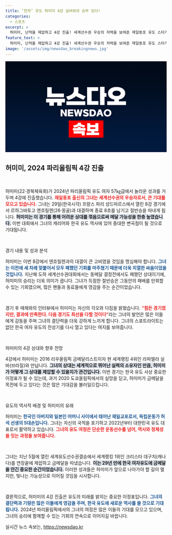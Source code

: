 ```yaml
---
title: ‘천적’ 유도 허미미 4강 실바와의 승부 있다!
categories:
  - 스포츠
excerpt: >
  허미미, 난적을 제압하고 4강 진출! 세계선수권 우승의 저력을 보여준 재일동포 유도 스타가 올림픽 금메달에 한 걸음 더 다가섰다. 4강전은 오늘 밤 11시12분, 그녀의 역사를 써 내려갈 순간이 기다리고 있다!
feature_text: >
  허미미, 난적을 제압하고 4강 진출! 세계선수권 우승의 저력을 보여준 재일동포 유도 스타가 올림픽 금메달에 한 걸음 더 다가섰다. 4강전은 오늘 밤 11시12분, 그녀의 역사를 써 내려갈 순간이 기다리고 있다!
image: '/assets/img/newsdao_breakingnews.jpg'
---
```


<p><img src="/assets/img/newsdao_breakingnews.jpg" alt="firstkoreanews 속보" /></p>

<h2 data-ke-size="size26">허미미, 2024 파리올림픽 4강 진출</h2>

<p data-ke-size="size16">&nbsp;</p>

<p>허미미(22·경북체육회)가 2024년 파리올림픽 유도 여자 57㎏급에서 놀라운 성과를 거두며 4강에 진출했습니다. <b><span style="color: #ee2323;">재일동포 출신의 그녀는 세계선수권의 우승자로서, 큰 기대를 모으고 있습니다.</span></b> 그녀는 29일(한국시각) 프랑스 파리 샹드마르스에서 열린 8강 경기에서 르하그바토고 엔흐릴렌(26·몽골)과 대결하며 종료 8초를 남기고 절반승을 따내게 됩니다. <b><span style="background-color: #21538527;">허미미는 이 경기를 통해 어려운 상대를 꺾음으로써 메달 가능성을 한층 높였습니다.</span></b> 이번 대회에서 그녀의 캐리어와 한국 유도 역사에 있어 중대한 변곡점이 될 것으로 기대됩니다.</p>

<p data-ke-size="size16">&nbsp;</p>

<p>경기 내용 및 성과 분석</p>

<p>허미미는 이번 8강에서 엔흐릴렌과의 대결이 큰 고비였을 것임을 명심해야 합니다. <b><span style="color: #1a5490;">그녀는 이전에 세 차례 맞붙어서 모두 패했던 기회를 마주쳤기 때문에 더욱 치열한 싸움이었을 것입니다.</span></b> 지난해 도하 세계선수권대회에서는 동메달 결정전에서도 패했던 상대이기에, 허미미의 승리는 더욱 의미가 큽니다. 그녀가 득점한 절반승은 그동안의 패배를 만회할 수 있는 기회였으며, 많은 팬들과 동료들에게 영감을 주는 순간이었습니다.</p>

<p data-ke-size="size16">&nbsp;</p>

<p>경기 후 매체와의 인터뷰에서 허미미는 자신의 각오와 다짐을 밝혔습니다. <b><span style="color: #ee2323;">“힘든 경기였지만, 결과에 만족한다. 다음 경기도 최선을 다할 것이다”</span></b>라는 그녀의 발언은 많은 이들에게 감동을 주며 그녀의 결단력을 더욱 강하게 느끼게 합니다. 그녀의 스포트라이트는 없던 한국 여자 유도의 전성기를 다시 열고 있다는 여지를 보여줍니다.</p>

<p data-ke-size="size16">&nbsp;</p>

<p>허미미의 4강 상대와 향후 전망</p>

<p>4강에서 허미미는 2016 리우올림픽 금메달리스트이자 현 세계랭킹 4위인 라파엘라 실바(브라질)와 만납니다. <b><span style="background-color: #21538527;">그녀의 상대는 세계적으로 뛰어난 실력의 소유자인 만큼, 허미미가 어떻게 그 상대를 제압할 수 있을지가 관건입니다.</span></b> 이번 경기는 한국 유도 사상 중요한 이정표가 될 수 있는데, 과거 2020 도쿄올림픽에서의 실망을 딛고, 허미미가 금메달을 목전에 두고 있다는 것은 많은 기대감을 불러일으킵니다.</p>

<p data-ke-size="size16">&nbsp;</p>

<p>유도의 역사적 배경 및 허미미의 유래</p>

<p>허미미는 <b><span style="color: #1a5490;">한국인 아버지와 일본인 어머니 사이에서 태어난 재일교포로서, 독립운동가 허석 선생의 5대손입니다.</span></b> 그녀는 자신의 국적을 포기하고 2022년부터 대한민국 유도 대표로서 활약하고 있습니다. <b><span style="color: #ee2323;">그녀의 유도 여정은 단순한 운동선수를 넘어, 역사와 정체성을 잇는 과정을 보여줍니다.</span></b></p>

<p data-ke-size="size16">&nbsp;</p>

<p>그녀는 지난 5월에 열린 세계유도선수권결승에서 세계랭킹 1위인 크리스타 데구치(캐나다)를 연장끝에 제압하고 금메달을 따냈습니다. <b><span style="background-color: #21538527;">이는 29년 만에 한국 여자유도에 금메달을 안긴 중요한 순간이었습니다.</span></b> 이러한 성과들은 허미미가 앞으로 나아가야 할 길이 멀지만, 빛나는 가능성으로 이어질 것임을 시사합니다.</p>

<p data-ke-size="size16">&nbsp;</p>

<p>결론적으로, 허미미의 4강 진출은 유도의 미래를 밝히는 중요한 이정표입니다. <b><span style="color: #1a5490;">그녀의 결단력과 기량은 많은 이들에게 영감을 주며, 한국 유도에 새로운 역사를 쓸 것으로 기대됩니다.</span></b> 2024년 파리올림픽에서의 그녀의 여정은 많은 이들의 기대를 모으고 있으며, 그녀의 승리에 함께할 수 있는 기회의 연속으로 이어지길 바랍니다.</p>
실시간 뉴스 속보는, <a href="https://newsdao.kr" rel="dofollow">https://newsdao.kr</a>


